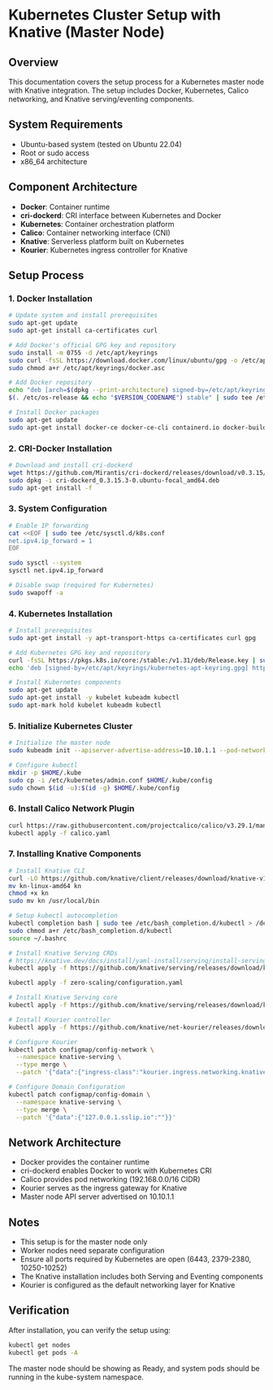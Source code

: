 # Kubernetes Cluster Setup with Knative (Master Node)

## Overview
This documentation covers the setup process for a Kubernetes master node with Knative integration. The setup includes Docker, Kubernetes, Calico networking, and Knative serving/eventing components.

## System Requirements
- Ubuntu-based system (tested on Ubuntu 22.04)
- Root or sudo access
- x86_64 architecture

## Component Architecture
- **Docker**: Container runtime
- **cri-dockerd**: CRI interface between Kubernetes and Docker
- **Kubernetes**: Container orchestration platform
- **Calico**: Container networking interface (CNI)
- **Knative**: Serverless platform built on Kubernetes
- **Kourier**: Kubernetes ingress controller for Knative

## Setup Process

### 1. Docker Installation
```bash
# Update system and install prerequisites
sudo apt-get update
sudo apt-get install ca-certificates curl

# Add Docker's official GPG key and repository
sudo install -m 0755 -d /etc/apt/keyrings
sudo curl -fsSL https://download.docker.com/linux/ubuntu/gpg -o /etc/apt/keyrings/docker.asc
sudo chmod a+r /etc/apt/keyrings/docker.asc

# Add Docker repository
echo "deb [arch=$(dpkg --print-architecture) signed-by=/etc/apt/keyrings/docker.asc] https://download.docker.com/linux/ubuntu \
$(. /etc/os-release && echo "$VERSION_CODENAME") stable" | sudo tee /etc/apt/sources.list.d/docker.list > /dev/null

# Install Docker packages
sudo apt-get update
sudo apt-get install docker-ce docker-ce-cli containerd.io docker-buildx-plugin docker-compose-plugin
```

### 2. CRI-Docker Installation
```bash
# Download and install cri-dockerd
wget https://github.com/Mirantis/cri-dockerd/releases/download/v0.3.15/cri-dockerd_0.3.15.3-0.ubuntu-focal_amd64.deb
sudo dpkg -i cri-dockerd_0.3.15.3-0.ubuntu-focal_amd64.deb
sudo apt-get install -f
```

### 3. System Configuration
```bash
# Enable IP forwarding
cat <<EOF | sudo tee /etc/sysctl.d/k8s.conf
net.ipv4.ip_forward = 1
EOF

sudo sysctl --system
sysctl net.ipv4.ip_forward

# Disable swap (required for Kubernetes)
sudo swapoff -a
```

### 4. Kubernetes Installation
```bash
# Install prerequisites
sudo apt-get install -y apt-transport-https ca-certificates curl gpg

# Add Kubernetes GPG key and repository
curl -fsSL https://pkgs.k8s.io/core:/stable:/v1.31/deb/Release.key | sudo gpg --dearmor -o /etc/apt/keyrings/kubernetes-apt-keyring.gpg
echo 'deb [signed-by=/etc/apt/keyrings/kubernetes-apt-keyring.gpg] https://pkgs.k8s.io/core:/stable:/v1.31/deb/ /' | sudo tee /etc/apt/sources.list.d/kubernetes.list

# Install Kubernetes components
sudo apt-get update
sudo apt-get install -y kubelet kubeadm kubectl
sudo apt-mark hold kubelet kubeadm kubectl
```

### 5. Initialize Kubernetes Cluster
```bash
# Initialize the master node
sudo kubeadm init --apiserver-advertise-address=10.10.1.1 --pod-network-cidr=192.168.0.0/16 --cri-socket=unix:///var/run/cri-dockerd.sock

# Configure kubectl
mkdir -p $HOME/.kube
sudo cp -i /etc/kubernetes/admin.conf $HOME/.kube/config
sudo chown $(id -u):$(id -g) $HOME/.kube/config
```

### 6. Install Calico Network Plugin
```bash
curl https://raw.githubusercontent.com/projectcalico/calico/v3.29.1/manifests/calico.yaml -O
kubectl apply -f calico.yaml
```

### 7. Installing Knative Components
```bash
# Install Knative CLI
curl -LO https://github.com/knative/client/releases/download/knative-v1.16.0/kn-linux-amd64
mv kn-linux-amd64 kn
chmod +x kn
sudo mv kn /usr/local/bin

# Setup kubectl autocompletion
kubectl completion bash | sudo tee /etc/bash_completion.d/kubectl > /dev/null
sudo chmod a+r /etc/bash_completion.d/kubectl
source ~/.bashrc

# Install Knative Serving CRDs
# https://knative.dev/docs/install/yaml-install/serving/install-serving-with-yaml/#verifying-image-signatures
kubectl apply -f https://github.com/knative/serving/releases/download/knative-v1.16.0/serving-crds.yaml

kubectl apply -f zero-scaling/configuration.yaml

# Install Knative Serving core
kubectl apply -f https://github.com/knative/serving/releases/download/knative-v1.16.0/serving-core.yaml

# Install Kourier controller
kubectl apply -f https://github.com/knative/net-kourier/releases/download/knative-v1.16.0/kourier.yaml

# Configure Kourier
kubectl patch configmap/config-network \
  --namespace knative-serving \
  --type merge \
  --patch '{"data":{"ingress-class":"kourier.ingress.networking.knative.dev"}}'

# Configure Domain Configuration
kubectl patch configmap/config-domain \
  --namespace knative-serving \
  --type merge \
  --patch '{"data":{"127.0.0.1.sslip.io":""}}'
```

## Network Architecture
- Docker provides the container runtime
- cri-dockerd enables Docker to work with Kubernetes CRI
- Calico provides pod networking (192.168.0.0/16 CIDR)
- Kourier serves as the ingress gateway for Knative
- Master node API server advertised on 10.10.1.1

## Notes
- This setup is for the master node only
- Worker nodes need separate configuration
- Ensure all ports required by Kubernetes are open (6443, 2379-2380, 10250-10252)
- The Knative installation includes both Serving and Eventing components
- Kourier is configured as the default networking layer for Knative

## Verification
After installation, you can verify the setup using:
```bash
kubectl get nodes
kubectl get pods -A
```

The master node should be showing as Ready, and system pods should be running in the kube-system namespace.
